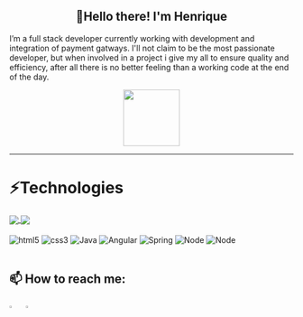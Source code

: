 <h2 align="center">👋Hello there! I'm Henrique</h3>

I’m a full stack developer currently working with development and integration of payment gatways. I'll not claim to be the most passionate developer, but when involved in a project i give my all to ensure quality and efficiency, after all there is no better feeling than a working code at the end of the day.

<p align="center">
<img src="https://tenor.com/view/ferret-meemoo-feefoo-laptop-working-gif-19600681.gif" width="100" height="100" />
</p>

---

# ⚡Technologies

<a href="https://github.com/anuraghazra/github-readme-stats">
  <img align="center" src="https://github-readme-stats.vercel.app/api?username=HenriqueMB20&show_icons=true&theme=vision-friendly-dark" />
</a>
<a href="https://github.com/anuraghazra/convoychat">
  <img align="center" src="https://github-readme-stats.vercel.app/api/top-langs/?username=HenriqueMB20&layout=compact&theme=vision-friendly-dark" />
</a>

<div style="display: inline_block"><br/>
    <img align="center" alt="html5" src="https://img.shields.io/badge/HTML5-E34F26?style=for-the-badge&logo=html5&logoColor=white"/>
    <img align="center" alt="css3" src="https://img.shields.io/badge/CSS3-1572B6?style=for-the-badge&logo=css3&logoColor=white"/>
    <img align="center" alt="Java" src="https://img.shields.io/badge/Java-ED8B00?style=for-the-badge&logo=java&logoColor=white"/>
    <img align="center" alt="Angular" src="https://img.shields.io/badge/Angular-DD0031?style=for-the-badge&logo=angular&logoColor=white"/>
    <img align="center" alt="Spring" src="https://img.shields.io/badge/Spring-6DB33F?style=for-the-badge&logo=spring&logoColor=white"/>
    <img align="center" alt="Node" src="https://img.shields.io/badge/Node.js-43853D?style=for-the-badge&logo=node.js&logoColor=white"/>
    <img align="center" alt="Node" src="https://img.shields.io/badge/Bootstrap-563D7C?style=for-the-badge&logo=bootstrap&logoColor=white"/>
</div>
<br/>

## 📫 How to reach me:

[<img src="https://img.icons8.com/color/48/000000/linkedin.png" width="3.5%"/>](www.linkedin.com/in/henrique-mbusch)  &nbsp; <a href="mailto:henrique.mbusch@gmail.com"> <img src="https://img.icons8.com/fluent/48/000000/gmail.png" width="3.5%"/>
